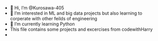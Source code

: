 - 👋 Hi, I’m @Kurosawa-405
- 👀 I’m interested in ML and big data projects but also learning to corperate with other feilds of engineering
- 🌱 I’m currently learning  Python
- This file contains some projects and excercises from codewithHarry
-

<!---
Kurosawa-405/Kurosawa-405 is a ✨ special ✨ repository because its `README.md` (this file) appears on your GitHub profile.
You can click the Preview link to take a look at your changes.
--->
